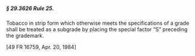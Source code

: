 ##### § 29.3626 Rule 25. #####

Tobacco in strip form which otherwise meets the specifications of a grade shall be treated as a subgrade by placing the special factor “S” preceding the grademark.

[49 FR 16759, Apr. 20, 1984]